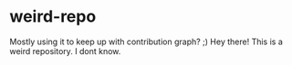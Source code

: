 # weird-repo
Mostly using it to keep up with contribution graph? ;)
Hey there! This is a weird repository. I dont know.
